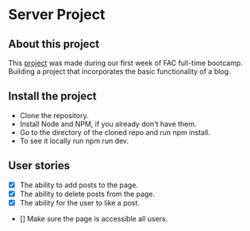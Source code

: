 # Server Project

## About this project

This [project](https://abby-abdulla-karwan-lisa.herokuapp.com/) was made during our first week of FAC full-time bootcamp. Building a project that incorporates the basic functionality of a blog.

## Install the project

- Clone the repository.
- Install Node and NPM, if you already don't have them.
- Go to the directory of the cloned repo and run npm install.
- To see it locally run npm run dev. 

## User stories

- [x] The ability to add posts to the page.
- [x] The ability to delete posts from the page.
- [x] The ability for the user to like a post.
- [] Make sure the page is accessible all users.
